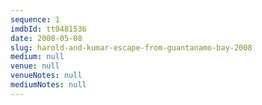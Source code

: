 ```yaml
---
sequence: 1
imdbId: tt0481536
date: 2008-05-08
slug: harold-and-kumar-escape-from-guantanamo-bay-2008
medium: null
venue: null
venueNotes: null
mediumNotes: null
---
```


